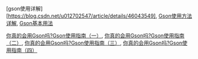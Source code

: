 [gson使用详解][https://blog.csdn.net/u012702547/article/details/46043549],    [Gson使用方法详解](https://www.cnblogs.com/tony-yang-flutter/p/12350156.html),   [Gson基本用法](https://www.cnblogs.com/baiqiantao/p/7512336.html)

[你真的会用Gson吗?Gson使用指南（一）](https://www.jianshu.com/p/e740196225a4),   [你真的会用Gson吗?Gson使用指南（二）](https://www.jianshu.com/p/c88260adaf5e),   [你真的会用Gson吗?Gson使用指南（三）](https://www.jianshu.com/p/0e40a52c0063),   [你真的会用Gson吗?Gson使用指南（四）](https://www.jianshu.com/p/3108f1e44155)

